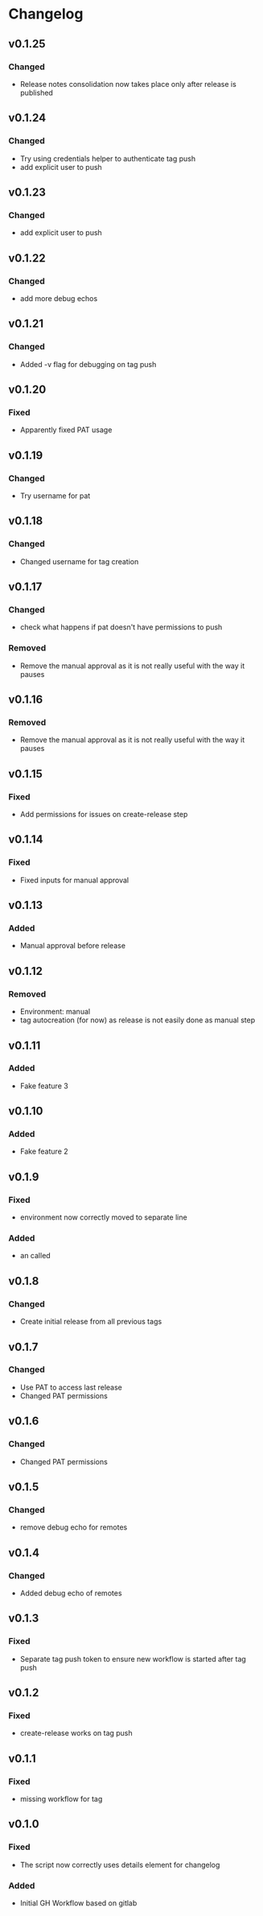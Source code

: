 # Changelog

## v0.1.25
### Changed
* Release notes consolidation now takes place only after release is published

## v0.1.24
### Changed
* Try using credentials helper to authenticate tag push
* add explicit user to push

## v0.1.23
### Changed
* add explicit user to push

## v0.1.22
### Changed
* add more debug echos

## v0.1.21
### Changed
* Added -v flag for debugging on tag push

## v0.1.20
### Fixed
* Apparently fixed PAT usage

## v0.1.19
### Changed
* Try username for pat

## v0.1.18
### Changed
* Changed username for tag creation

## v0.1.17
### Changed
* check what happens if pat doesn't have permissions to push

### Removed
* Remove the manual approval as it is not really useful with the way it pauses

## v0.1.16
### Removed
* Remove the manual approval as it is not really useful with the way it pauses

## v0.1.15
### Fixed
* Add permissions for issues on create-release step

## v0.1.14
### Fixed
* Fixed inputs for manual approval

## v0.1.13
### Added
* Manual approval before release

## v0.1.12
### Removed
* Environment: manual
* tag autocreation (for now) as release is not easily done as manual step

## v0.1.11
### Added
* Fake feature 3

## v0.1.10
### Added
* Fake feature 2

## v0.1.9
### Fixed
* environment now correctly moved to separate line

### Added
* an  called

## v0.1.8
### Changed
* Create initial release from all previous tags

## v0.1.7
### Changed
* Use PAT to access last release
* Changed PAT permissions

## v0.1.6
### Changed
* Changed PAT permissions

## v0.1.5
### Changed
* remove debug echo for remotes

## v0.1.4
### Changed
* Added debug echo of remotes

## v0.1.3
### Fixed
* Separate tag push token to ensure new workflow is started after tag push

## v0.1.2
### Fixed
* create-release works on tag push

## v0.1.1
### Fixed
* missing workflow for tag

## v0.1.0
### Fixed
* The script now correctly uses details element for changelog

### Added
* Initial GH Workflow based on gitlab

